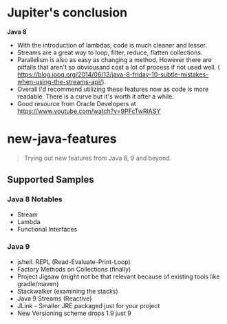 # Jupiter's conclusion
**Java 8**
- With the introduction of lambdas, code is much cleaner and lesser.
- Streams are a great way to loop, filter, reduce, flatten collections.
- Parallelism is also as easy as changing a method. However there are pitfalls that aren't so obviousand  cost a lot of process if not used well. ( https://blog.jooq.org/2014/06/13/java-8-friday-10-subtle-mistakes-when-using-the-streams-api/).
- Overall I'd recommend utilizing these features now as code is more readable. There is a curve but it's worth it after a while.
-  Good resource from Oracle Developers at https://www.youtube.com/watch?v=9PFcTwRlASY

# new-java-features
> Trying out new features from Java 8, 9 and beyond.

## Supported Samples

### Java 8 Notables
* Stream
* Lambda
* Functional Interfaces

### Java 9
* jshell. REPL (Read-Evaluate-Print-Loop)
* Factory Methods on Collections (finally)
* Project Jigsaw (might not be that relevant because of existing tools like gradle/maven)
* Stackwalker (examining the stacks)
* Java 9 Streams (Reactive)
* JLink - Smaller JRE packaged just for your project
* New Versioning scheme drops 1.9 just 9